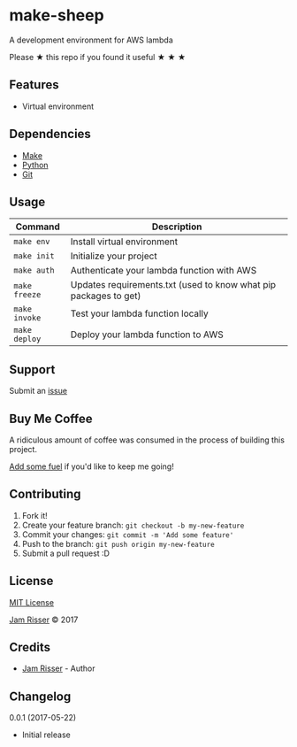 # make-sheep

A development environment for AWS lambda

Please &#9733; this repo if you found it useful &#9733; &#9733; &#9733;


## Features
<!------------------------------------------------------->

* Virtual environment


## Dependencies
<!------------------------------------------------------->

* [Make](https://www.gnu.org/software/make/manual/make.html)
* [Python](https://www.python.org/)
* [Git](https://git-scm.com/)


## Usage
<!------------------------------------------------------->

| Command       | Description                                                      |
| ------------- | ---------------------------------------------------------------- |
| `make env`    | Install virtual environment                                      |
| `make init`   | Initialize your project                                          |
| `make auth`   | Authenticate your lambda function with AWS                       |
| `make freeze` | Updates requirements.txt (used to know what pip packages to get) |
| `make invoke` | Test your lambda function locally                                |
| `make deploy` | Deploy your lambda function to AWS                               |



## Support
<!------------------------------------------------------->

Submit an [issue](https://github.com/jamrizzi/make-sheep/issues/new)


## Buy Me Coffee
<!------------------------------------------------------->

A ridiculous amount of coffee was consumed in the process of building this project.

[Add some fuel](https://jamrizzi.com/#!/buy-me-coffee) if you'd like to keep me going!


## Contributing
<!------------------------------------------------------->

1. Fork it!
2. Create your feature branch: `git checkout -b my-new-feature`
3. Commit your changes: `git commit -m 'Add some feature'`
4. Push to the branch: `git push origin my-new-feature`
5. Submit a pull request :D


## License
<!------------------------------------------------------->

[MIT License](https://github.com/jamrizzi/make-sheep/blob/master/LICENSE)

[Jam Risser](https://jamrizzi.com) &copy; 2017


## Credits
<!------------------------------------------------------->

* [Jam Risser](https://jamrizzi.com) - Author


## Changelog
<!------------------------------------------------------->

0.0.1 (2017-05-22)
* Initial release
